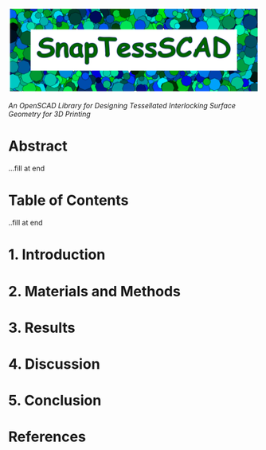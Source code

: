 ![SnapTessCAD Logo](branding/logo/logo_strip_v1.0.png)

*An OpenSCAD Library for Designing Tessellated Interlocking Surface Geometry for 3D Printing*

# Abstract
...fill at end

# Table of Contents
..fill at end

# 1. Introduction


# 2. Materials and Methods

# 3. Results

# 4. Discussion

# 5. Conclusion

# References
